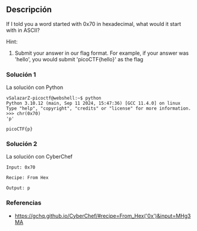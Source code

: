 ## Descripción 
If I told you a word started with 0x70 in hexadecimal, what would it start with in ASCII?

Hint:
1. Submit your answer in our flag format. For example, if your answer was 'hello', you would submit 'picoCTF{hello}' as the flag
### Solución 1 
La solución con Python
```
vSalazarZ-picoctf@webshell:~$ python
Python 3.10.12 (main, Sep 11 2024, 15:47:36) [GCC 11.4.0] on linux
Type "help", "copyright", "credits" or "license" for more information.
>>> chr(0x70)
'p'

picoCTF{p}
```
### Solución 2
La solución con CyberChef
```
Input: 0x70

Recipe: From Hex

Output: p
```
### Referencias
- https://gchq.github.io/CyberChef/#recipe=From_Hex('0x')&input=MHg3MA
